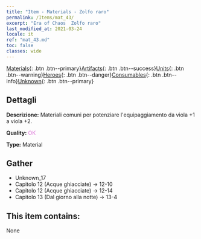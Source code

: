 ```yaml
---
title: "Item - Materials - Zolfo raro"
permalink: /Items/mat_43/
excerpt: "Era of Chaos  Zolfo raro"
last_modified_at: 2021-03-24
locale: it
ref: "mat_43.md"
toc: false
classes: wide
---
```

 [Materials](/it/Items/){: .btn .btn--primary}[Artifacts](/it/Items/Artifacts/){: .btn .btn--success}[Units](/it/Items/Units/){: .btn .btn--warning}[Heroes](/it/Items/Heroes/){: .btn .btn--danger}[Consumables](/it/Items/Consumables/){: .btn .btn--info}[Unknown](/it/Items/Unknown/){: .btn .btn--primary}

## Dettagli
 **Descrizione:** Materiali comuni per potenziare l'equipaggiamento da viola +1 a viola +2.

 **Quality:** <span style="color: #DA70D6">OK</span>

 **Type:** Material

## Gather

*    Unknown_17 
*    Capitolo 12 (Acque ghiacciate) -> 12-10 
*    Capitolo 12 (Acque ghiacciate) -> 12-14 
*    Capitolo 13 (Dal giorno alla notte) -> 13-4 

## This item contains:

  None

